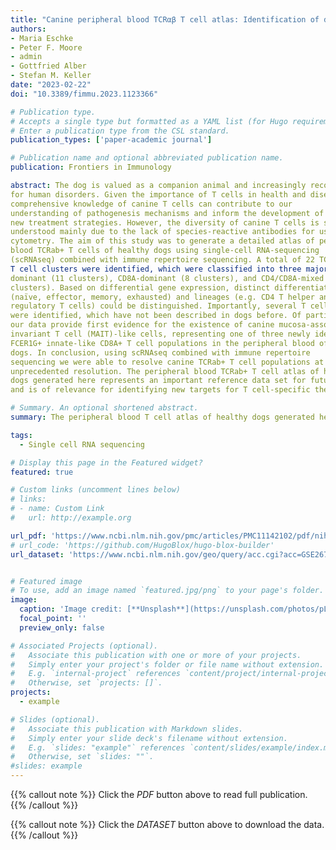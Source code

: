 ```yaml
---
title: "Canine peripheral blood TCRαβ T cell atlas: Identification of diverse subsets including CD8A+ MAIT-like cells by combined single-cell transcriptome and V(D)J repertoire analysis"
authors:
- Maria Eschke
- Peter F. Moore
- admin
- Gottfried Alber
- Stefan M. Keller
date: "2023-02-22"
doi: "10.3389/fimmu.2023.1123366"

# Publication type.
# Accepts a single type but formatted as a YAML list (for Hugo requirements).
# Enter a publication type from the CSL standard.
publication_types: ['paper-academic journal']

# Publication name and optional abbreviated publication name.
publication: Frontiers in Immunology

abstract: The dog is valued as a companion animal and increasingly recognized as a model
for human disorders. Given the importance of T cells in health and disease,
comprehensive knowledge of canine T cells can contribute to our
understanding of pathogenesis mechanisms and inform the development of
new treatment strategies. However, the diversity of canine T cells is still poorly
understood mainly due to the lack of species-reactive antibodies for use in flow
cytometry. The aim of this study was to generate a detailed atlas of peripheral
blood TCRab+ T cells of healthy dogs using single-cell RNA-sequencing
(scRNAseq) combined with immune repertoire sequencing. A total of 22 TCRab+
T cell clusters were identified, which were classified into three major groups: CD4-
dominant (11 clusters), CD8A-dominant (8 clusters), and CD4/CD8A-mixed (3
clusters). Based on differential gene expression, distinct differentiation states
(naïve, effector, memory, exhausted) and lineages (e.g. CD4 T helper and
regulatory T cells) could be distinguished. Importantly, several T cell populations
were identified, which have not been described in dogs before. Of particular note,
our data provide first evidence for the existence of canine mucosa-associated
invariant T cell (MAIT)-like cells, representing one of three newly identified
FCER1G+ innate-like CD8A+ T cell populations in the peripheral blood of healthy
dogs. In conclusion, using scRNAseq combined with immune repertoire
sequencing we were able to resolve canine TCRab+ T cell populations at
unprecedented resolution. The peripheral blood TCRab+ T cell atlas of healthy
dogs generated here represents an important reference data set for future studies
and is of relevance for identifying new targets for T cell-specific therapies.

# Summary. An optional shortened abstract.
summary: The peripheral blood T cell atlas of healthy dogs generated here represents an important reference data set for future studies and is of relevance for identifying new targets for T cell-specific therapies.

tags:
  - Single cell RNA sequencing

# Display this page in the Featured widget?
featured: true

# Custom links (uncomment lines below)
# links:
# - name: Custom Link
#   url: http://example.org

url_pdf: 'https://www.ncbi.nlm.nih.gov/pmc/articles/PMC11142102/pdf/nihpp-2024.05.21.595010v2.pdf'
# url_code: 'https://github.com/HugoBlox/hugo-blox-builder'
url_dataset: 'https://www.ncbi.nlm.nih.gov/geo/query/acc.cgi?acc=GSE267355'


# Featured image
# To use, add an image named `featured.jpg/png` to your page's folder.
image:
  caption: 'Image credit: [**Unsplash**](https://unsplash.com/photos/pLCdAaMFLTE)'
  focal_point: ''
  preview_only: false

# Associated Projects (optional).
#   Associate this publication with one or more of your projects.
#   Simply enter your project's folder or file name without extension.
#   E.g. `internal-project` references `content/project/internal-project/index.md`.
#   Otherwise, set `projects: []`.
projects:
  - example

# Slides (optional).
#   Associate this publication with Markdown slides.
#   Simply enter your slide deck's filename without extension.
#   E.g. `slides: "example"` references `content/slides/example/index.md`.
#   Otherwise, set `slides: ""`.
#slides: example
---
```


{{% callout note %}}
Click the _PDF_ button above to read full publication.
{{% /callout %}}

{{% callout note %}}
Click the _DATASET_ button above to download the data.
{{% /callout %}}
